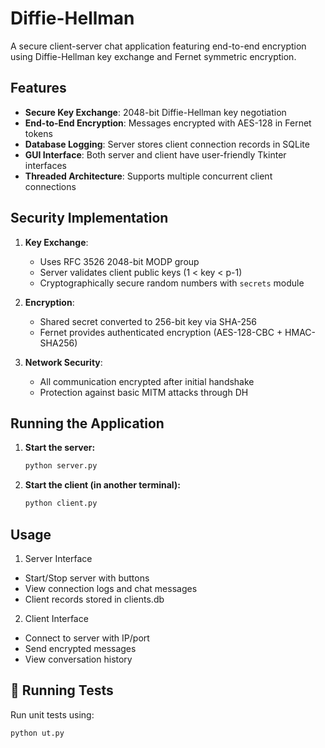 # Diffie-Hellman
A secure client-server chat application featuring end-to-end encryption using Diffie-Hellman key exchange and Fernet symmetric encryption.

## Features

- **Secure Key Exchange**: 2048-bit Diffie-Hellman key negotiation
- **End-to-End Encryption**: Messages encrypted with AES-128 in Fernet tokens
- **Database Logging**: Server stores client connection records in SQLite
- **GUI Interface**: Both server and client have user-friendly Tkinter interfaces
- **Threaded Architecture**: Supports multiple concurrent client connections

## Security Implementation

1. **Key Exchange**:
   - Uses RFC 3526 2048-bit MODP group
   - Server validates client public keys (1 < key < p-1)
   - Cryptographically secure random numbers with `secrets` module

2. **Encryption**:
   - Shared secret converted to 256-bit key via SHA-256
   - Fernet provides authenticated encryption (AES-128-CBC + HMAC-SHA256)

3. **Network Security**:
   - All communication encrypted after initial handshake
   - Protection against basic MITM attacks through DH

## Running the Application
1. **Start the server:**
   ```bash
   python server.py
   ```

2. **Start the client (in another terminal):**
   ```bash
   python client.py
   ```

## Usage
1. Server Interface

  - Start/Stop server with buttons
  - View connection logs and chat messages
  - Client records stored in clients.db

2. Client Interface

  - Connect to server with IP/port
  - Send encrypted messages
  - View conversation history

## 🧪 Running Tests
Run unit tests using:
```bash
python ut.py
```

